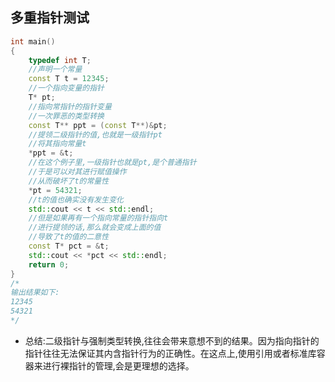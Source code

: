 ## 多重指针测试
```cpp
int main()
{
    typedef int T;
    //声明一个常量
    const T t = 12345;
    //一个指向变量的指针
    T* pt;
    //指向常指针的指针变量
    //一次罪恶的类型转换
    const T** ppt = (const T**)&pt;
    //提领二级指针的值,也就是一级指针pt
    //将其指向常量t
    *ppt = &t;
    //在这个例子里,一级指针也就是pt,是个普通指针
    //于是可以对其进行赋值操作
    //从而破坏了t的常量性
    *pt = 54321;
    //t的值也确实没有发生变化
    std::cout << t << std::endl;
    //但是如果再有一个指向常量的指针指向t
    //进行提领的话,那么就会变成上面的值
    //导致了t的值的二意性
    const T* pct = &t;
    std::cout << *pct << std::endl;
    return 0;
}
/*
输出结果如下:
12345
54321
*/
```
- 总结:二级指针与强制类型转换,往往会带来意想不到的结果。因为指向指针的指针往往无法保证其内含指针行为的正确性。在这点上,使用引用或者标准库容器来进行裸指针的管理,会是更理想的选择。